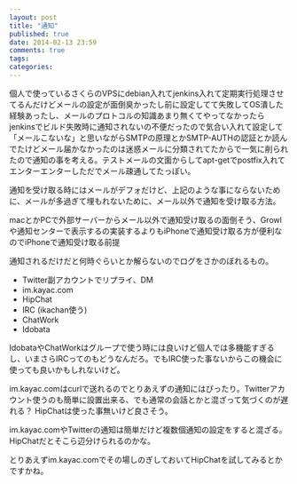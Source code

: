 ```yaml
---
layout: post
title: "通知"
published: true
date: 2014-02-13 23:59
comments: true
tags: 
categories: 
---
```


個人で使っているさくらのVPSにdebian入れてjenkins入れて定期実行処理させてるんだけどメールの設定が面倒臭かったし前に設定してて失敗してOS潰した経験あったし、メールのプロトコルの知識あまり無くてやってなかったらjenkinsでビルド失敗時に通知されないの不便だったので気合い入れて設定して「メールこないな」と思いながらSMTPの原理とかSMTP-AUTHの認証とか読んでたけどメール届かなかったのは迷惑メールに分類されてたからで一気に削られたので通知の事を考える。テストメールの文面からしてapt-getでpostfix入れてエンターエンターしただでメール疎通してたっぽい。


通知を受け取る時にはメールがデフォだけど、上記のような事にならないために、メールが多過ぎて埋もれないために、メール以外で通知を受け取る方法。

macとかPCで外部サーバーからメール以外で通知受け取るの面倒そう、Growlや通知センターで表示するの実装するよりもiPhoneで通知受け取る方が便利なのでiPhoneで通知受け取る前提

通知されるだけだと何時ぐらいとか解らないのでログをさかのぼれるもの。

- Twitter副アカウントでリプライ、DM
- im.kayac.com
- HipChat
- IRC (ikachan使う)
- ChatWork
- Idobata

IdobataやChatWorkはグループで使う時には良いけど個人では多機能すぎるし、いまさらIRCってのもどうなんだろ。でもIRC使った事ないからこの機会に使っても良いかもしれないけど。

im.kayac.comはcurlで送れるのでとりあえずの通知にはぴったり。Twitterアカウント使うのも簡単に設置出来る、でも通常の会話とかと混ざって気づくのが遅れる？
HipChatは使った事無いけど良さそう。

im.kayac.comやTwitterの通知は簡単だけど複数個通知の設定をすると混ざる。
HipChatだとそこら辺分けられるのかな。

とりあえずim.kayac.comでその場しのぎしておいてHipChatを試してみるとかですかね。
